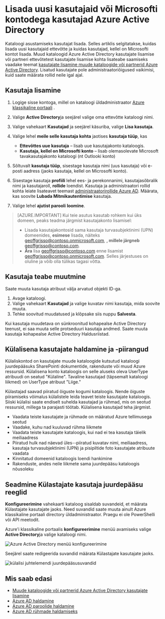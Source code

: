 <properties
    pageTitle="Uute kasutajate lisamine Azure Active Directory | Microsoft Azure'i"
    description="Selles teemas kirjeldatakse uute kasutajate lisamiseks ja Azure Active Directory kasutajateabe muutmise."
    services="active-directory"
    documentationCenter=""
    authors="curtand"
    manager="femila"
    editor=""/>

<tags
    ms.service="active-directory"
    ms.workload="identity"
    ms.tgt_pltfrm="na"
    ms.devlang="na"
    ms.topic="get-started-article"
    ms.date="09/22/2016"
    ms.author="curtand"/>

# <a name="add-new-users--or-users-with-microsoft-accounts-to-azure-active-directory"></a>Lisada uusi kasutajaid või Microsofti kontodega kasutajad Azure Active Directory

Kataloogi asustamiseks kasutajat lisada. Selles artiklis selgitatakse, kuidas lisada uusi kasutajaid ettevõtte ja kuidas kasutajad, kellel on Microsofti kontot lisada. Muud kataloogid Azure Active Directory kasutajate lisamise või partneri ettevõtetest kasutajate lisamise kohta lisateabe saamiseks vaadake teemat [kasutajate lisamine muude kataloogide või partnerid Azure Active Directory](active-directory-create-users-external.md). Lisatud kasutajate pole administraatoriõigused vaikimisi, kuid saate määrata rollid neile igal ajal.

## <a name="add-a-user"></a>Kasutaja lisamine

1. Logige sisse kontoga, millel on kataloogi üldadministraator [Azure klassikaline portaali](https://manage.windowsazure.com) .
2. Valige **Active Directory**ja seejärel valige oma ettevõtte kataloogi nimi.
3. Valige vahekaart **Kasutajad** ja seejärel käsuriba, valige **Lisa kasutaja**.
4. Valige lehel **meile selle kasutaja kohta** jaotises **kasutaja tüüp**, kas

    - **Ettevõttes uue kasutaja** – lisab uue kasutajakonto kataloogis.
    - **Kasutaja, kellel on Microsofti konto** – lisab olemasolevate Microsoft tavakasutajakonto kataloogi (nt Outlooki konto)

5. Sõltuvalt **kasutaja tüüp**, sisestage kasutaja nimi (uus kasutaja) või e-posti aadress (jaoks kasutaja, kellel on Microsofti konto).
6. Sisestage kasutaja **profiili** lehel ees- ja perekonnanimi, kasutajasõbralik nimi ja kasutajaroll, **rollide** loendist. Kasutaja ja administraatori rollid kohta leiate lisateavet teemast [administraatorirollide Azure AD](active-directory-assign-admin-roles.md). Määrata, kas soovite **Lubada Mitmikautentimise** kasutaja.
7. Valige lehel **ajutist parooli** **loomine**.

> [AZURE.IMPORTANT] Kui teie asutus kasutab rohkem kui üks domeen, peaks teadma järgmist kasutajakonto lisamisel:
>
> - Lisada kasutajakontosid sama kasutaja turvasubjektinimi (UPN) domeenides, **esimese** lisada, näiteks geoffgrisso@contoso.onmicrosoft.com, **, millele järgneb** geoffgrisso@contoso.com.
> - **Ära** lisa geoffgrisso@contoso.com enne lisamist geoffgrisso@contoso.onmicrosoft.com. Selles järjestuses on oluline ja võib olla tülikas tagasi võtta.

## <a name="change-user-information"></a>Kasutaja teabe muutmine

Saate muuta kasutaja atribuut välja arvatud objekti ID-ga.

1. Avage kataloogi.
2. Valige vahekaart **Kasutajad** ja valige kuvatav nimi kasutaja, mida soovite muuta.
3. Tehke soovitud muudatused ja klõpsake siis nuppu **Salvesta**.

Kui kasutaja muudetava on sünkroonitud kohapealse Active Directory teenust, ei saa muuta selle protseduuri kasutaja andmed. Saate muuta kasutaja kohapealse Active Directory Haldusriistad.

## <a name="guest-user-management-and-limitations"></a>Külalisena kasutajate haldamine ja -piirangud

Külaliskontod on kasutajate muude kataloogide kutsutud kataloogi juurdepääsuks SharePointi dokumentide, rakenduste või muud Azure ressursid. Külalisena konto kataloogis on selle aluseks oleva UserType atribuudi on seatud "Külaline". Tavaline kasutajad (täpsemalt kataloogi liikmed) on UserType atribuut "Liige."

Külastajad saavad piiratud õiguste kogumi kataloogis. Nende õiguste piiramiseks võimalus külalistele leida teavet teiste kasutajate kataloogis. Siiski külalisi saate endiselt suhelda kasutajad ja rühmad, mis on seotud ressursid, millega ta parajasti töötab. Külalisena kasutajad teha järgmist.

- Vaadata teiste kasutajate ja rühmade on määratud Azure tellimusega seotud
- Vaadake, kuhu nad kuuluvad rühma liikmete
- Vaadata teiste kasutajate kataloogis, kui nad ei tea kasutaja täielik meiliaadress
- Piiratud hulk nad näevad üles--piiratud kuvatav nimi, meiliaadress, kasutaja turvasubjektinimi (UPN) ja pisipiltide foto kasutajate atribuute vaadata
- Kinnitatud domeenid kataloogis loendi hankimine
- Rakenduste, andes neile liikmete sama juurdepääsu kataloogis nõusoleku

## <a name="set-guest-user-access-policies"></a>Seadmine Külastajate kasutaja juurdepääsu reeglid

**Konfigureerimine** vahekaarti kataloog sisaldab suvandeid, et määrata Külastajate kasutajate jaoks. Need suvandid saate muuta ainult Azure klassikaline portaali directory üldadministraator. Praegu ei ole PowerShelli või API meetodit.

Azure'i klassikaline portaalis **konfigureerimine** menüü avamiseks valige **Active Directory**ja valige kataloogi nimi.

![Azure Active Directory menüü konfigureerimine][1]

Seejärel saate redigeerida suvandid määrata Külastajate kasutajate jaoks.

![külalisi juhtelemendi juurdepääsusuvandid][2]


## <a name="whats-next"></a>Mis saab edasi

- [Muude kataloogide või partnerid Azure Active Directory kasutajate lisamine](active-directory-create-users-external.md)
- [Azure AD haldamine](active-directory-administer.md)
- [Azure AD paroolide haldamine](active-directory-manage-passwords.md)
- [Azure AD rühmade haldamiseks](active-directory-manage-groups.md)

<!--Image references-->
[1]: ./media/active-directory-create-users/RBACDirConfigTab.png
[2]: ./media/active-directory-create-users/RBACGuestAccessControls.png
